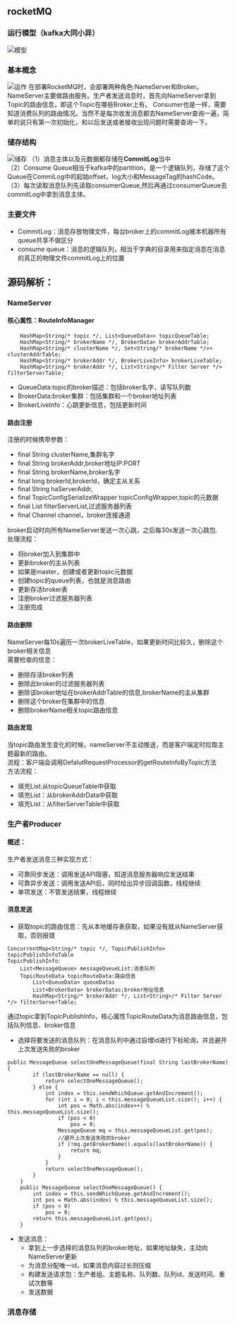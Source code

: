 ## rocketMQ
### 运行模型（kafka大同小异）
![模型](./imgs/1.jpg)  
### 基本概念
![运作](./imgs/2.jpg)
在部署RocketMQ时，会部署两种角色:NameServer和Broker。
NameServer主要做路由服务。生产者发送消息时，首先向NameServer拿到Topic的路由信息，即这个Topic在哪些Broker上有。
Consumer也是一样，需要知道消费队列的路由情况。当然不是每次收发消息都去NameServer查询一遍，简单的说只有第一次初始化，和以后发送或者接收出现问题时需要查询一下。
### 储存结构
![储存](./imgs/3.jpg)
（1）消息主体以及元数据都存储在**CommitLog**当中  
（2）Consume Queue相当于kafka中的partition，是一个逻辑队列，存储了这个Queue在CommiLog中的起始offset，log大小和MessageTag的hashCode。  
（3）每次读取消息队列先读取consumerQueue,然后再通过consumerQueue去commitLog中拿到消息主体。  
### 主要文件
* CommitLog：消息存放物理文件，每台broker上的commitLog被本机器所有queue共享不做区分
* consume queue：消息的逻辑队列，相当于字典的目录用来指定消息在消息的真正的物理文件commitLog上的位置
## 源码解析：
### NameServer
#### 核心属性：RouteInfoManager
~~~
    HashMap<String/* topic */, List<QueueData>> topicQueueTable;
    HashMap<String/* brokerName */, BrokerData> brokerAddrTable;
    HashMap<String/* clusterName */, Set<String/* brokerName */>> clusterAddrTable;
    HashMap<String/* brokerAddr */, BrokerLiveInfo> brokerLiveTable;
    HashMap<String/* brokerAddr */, List<String>/* Filter Server */> filterServerTable;
~~~
* QueueData:topic的broker描述：包括broker名字，读写队列数
* BrokerData:broker集群：包括集群和一个broker地址列表
* BrokerLiveInfo：心跳更新信息，包括更新时间
#### 路由注册
注册的时候携带参数：
* final String clusterName,集群名字
* final String brokerAddr,broker地址IP:PORT
* final String brokerName,broker名字
* final long brokerId,brokerId，确定主从关系
* final String haServerAddr,
* final TopicConfigSerializeWrapper topicConfigWrapper,topic的元数据
* final List<String> filterServerList,过滤服务器列表
* final Channel channel，broker连接通道  

broker启动时向所有NameServer发送一次心跳，之后每30s发送一次心跳包.  
处理流程：
* 将broker加入到集群中
* 更新broker的主从列表
* 如果是master，创建或者更新topic元数据
* 创建topic的queue列表，也就是消息路由
* 更新存活broker表
* 注册broker过滤服务器列表
* 注册完成
#### 路由删除
NameServer每10s遍历一次brokerLiveTable，如果更新时间比较久，删除这个broker相关信息  
需要检查的信息：
* 删除存活broker列表
* 删除此broker的过滤服务器列表
* 删除该broker地址在brokerAddrTable的信息,brokerName的主从集群
* 删除这个broker在集群中的信息
* 删除brokerName相关topic路由信息
#### 路由发现
当topic路由发生变化的时候，nameServer不主动推送，而是客户端定时拉取主题最新的路由。  
流程：客户端会调用DefalutRequestProcessor的getRouteInfoByTopic方法  
方法流程：
* 填充List<QueueData>:从topicQueueTable中获取
* 填充List<BrokerData>：从brokerAddrData中获取
* 填充List<filterServer>：从filterServerTable中获取
### 生产者Producer
#### 概述：
生产者发送消息三种实现方式：
* 可靠同步发送：调用发送API阻塞，知道消息服务器响应发送结果
* 可靠异步发送：调用发送API后，同时给出异步回调函数，线程继续
* 单项发送：不管发送结果，线程继续
#### 消息发送
* 获取topic的路由信息：先从本地缓存表获取，如果没有就从NameServer获取，否则报错
~~~
ConcurrentMap<String/* topic */, TopicPublishInfo> topicPublishInfoTable
TopicPublishInfo:
    List<MessageQueue> messageQueueList:消息队列
    TopicRouteData topicRouteData:路由信息
        List<QueueData> queueDatas
        List<BrokerData> brokerDatas;broker地址信息
        HashMap<String/* brokerAddr */, List<String>/* Filter Server */> filterServerTable;
~~~
通过topic拿到TopicPublishInfo，核心属性TopicRouteData为消息路由信息，包括队列信息、broker信息
* 选择将要发送的消息队列：在消息队列中通过自增id进行下标轮询，并且避开上次发送失败的broker
~~~
public MessageQueue selectOneMessageQueue(final String lastBrokerName) {
        if (lastBrokerName == null) {
            return selectOneMessageQueue();
        } else {
            int index = this.sendWhichQueue.getAndIncrement();
            for (int i = 0; i < this.messageQueueList.size(); i++) {
                int pos = Math.abs(index++) % this.messageQueueList.size();
                if (pos < 0)
                    pos = 0;
                MessageQueue mq = this.messageQueueList.get(pos);
                //避开上次发送失败的broker
                if (!mq.getBrokerName().equals(lastBrokerName)) {
                    return mq;
                }
            }
            return selectOneMessageQueue();
        }
    }
    public MessageQueue selectOneMessageQueue() {
        int index = this.sendWhichQueue.getAndIncrement();
        int pos = Math.abs(index) % this.messageQueueList.size();
        if (pos < 0)
            pos = 0;
        return this.messageQueueList.get(pos);
    }
~~~
* 发送消息：
    * 拿到上一步选择的消息队列的broker地址，如果地址缺失，主动向NameServer更新
    * 为消息分配唯一id，如果消息内容过长则压缩
    * 构建发送请求包：生产者组、主题名称、队列数、队列id、发送时间、重试次数等
    * 发送数据
### 消息存储